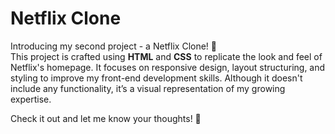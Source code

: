 # Netflix Clone

Introducing my second project - a Netflix Clone! 🎥  
This project is crafted using **HTML** and **CSS** to replicate the look and feel of Netflix's homepage. It focuses on responsive design, layout structuring, and styling to improve my front-end development skills. Although it doesn't include any functionality, it’s a visual representation of my growing expertise.  

Check it out and let me know your thoughts! 🌟  

